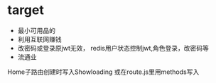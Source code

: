 
# target
* 最小可用品的
* 利用互联网赚钱
* 改密码或登录原jwt无效，
redis用户状态控制jwt,角色登录，改密码等
* 流通业


Home子路由创建时写入Showloading
或在route.js里用methods写入




